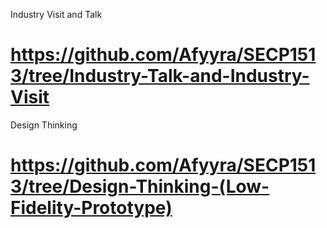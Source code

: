 Industry Visit and Talk
# https://github.com/Afyyra/SECP1513/tree/Industry-Talk-and-Industry-Visit
Design Thinking
# https://github.com/Afyyra/SECP1513/tree/Design-Thinking-(Low-Fidelity-Prototype)
